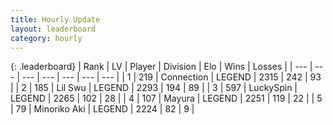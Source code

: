 ```yaml
---
title: Hourly Update
layout: leaderboard
category: hourly
---
```


{: .leaderboard}
| Rank | LV | Player | Division | Elo | Wins | Losses |
| --- | --- | --- | --- | --- | --- | --- |
| <span data-change="0">1</span> | 219 | <span title="ID: 539711">Connection</span> | LEGEND | <span data-change="4">2315</span> | <span data-change="2">242</span> | <span data-change="0">93</span> |
| <span data-change="0">2</span> | 185 | <span title="ID: 468342">Lil Swu</span> | LEGEND | <span data-change="0">2293</span> | <span data-change="0">194</span> | <span data-change="0">89</span> |
| <span data-change="0">3</span> | 597 | <span title="ID: 498412">LuckySpin</span> | LEGEND | <span data-change="0">2265</span> | <span data-change="0">102</span> | <span data-change="0">28</span> |
| <span data-change="0">4</span> | 107 | <span title="ID: 381526">Mayura</span> | LEGEND | <span data-change="0">2251</span> | <span data-change="0">119</span> | <span data-change="0">22</span> |
| <span data-change="0">5</span> | 79 | <span title="ID: 456466">Minoriko Aki</span> | LEGEND | <span data-change="0">2224</span> | <span data-change="0">82</span> | <span data-change="0">9</span> |
